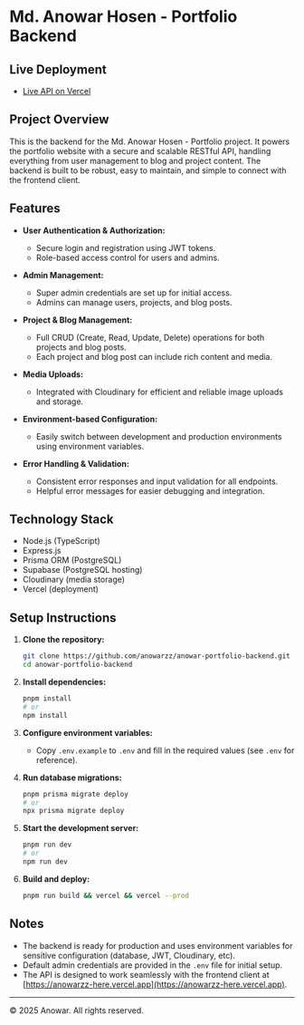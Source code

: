 # Md. Anowar Hosen - Portfolio Backend

## Live Deployment

- [Live API on Vercel](https://anowarzz-portfolio-server.vercel.app/api)

## Project Overview

This is the backend for the Md. Anowar Hosen - Portfolio project. It powers the portfolio website with a secure and scalable RESTful API, handling everything from user management to blog and project content. The backend is built to be robust, easy to maintain, and simple to connect with the frontend client.

## Features

- **User Authentication & Authorization:**

  - Secure login and registration using JWT tokens.
  - Role-based access control for users and admins.

- **Admin Management:**

  - Super admin credentials are set up for initial access.
  - Admins can manage users, projects, and blog posts.

- **Project & Blog Management:**

  - Full CRUD (Create, Read, Update, Delete) operations for both projects and blog posts.
  - Each project and blog post can include rich content and media.

- **Media Uploads:**

  - Integrated with Cloudinary for efficient and reliable image uploads and storage.

- **Environment-based Configuration:**

  - Easily switch between development and production environments using environment variables.

- **Error Handling & Validation:**
  - Consistent error responses and input validation for all endpoints.
  - Helpful error messages for easier debugging and integration.

## Technology Stack

- Node.js (TypeScript)
- Express.js
- Prisma ORM (PostgreSQL)
- Supabase (PostgreSQL hosting)
- Cloudinary (media storage)
- Vercel (deployment)

## Setup Instructions

1. **Clone the repository:**

   ```sh
   git clone https://github.com/anowarzz/anowar-portfolio-backend.git
   cd anowar-portfolio-backend
   ```

2. **Install dependencies:**

   ```sh
   pnpm install
   # or
   npm install
   ```

3. **Configure environment variables:**

   - Copy `.env.example` to `.env` and fill in the required values (see `.env` for reference).

4. **Run database migrations:**

   ```sh
   pnpm prisma migrate deploy
   # or
   npx prisma migrate deploy
   ```

5. **Start the development server:**

   ```sh
   pnpm run dev
   # or
   npm run dev
   ```

6. **Build and deploy:**
   ```sh
   pnpm run build && vercel && vercel --prod
   ```

## Notes

- The backend is ready for production and uses environment variables for sensitive configuration (database, JWT, Cloudinary, etc).
- Default admin credentials are provided in the `.env` file for initial setup.
- The API is designed to work seamlessly with the frontend client at [https://anowarzz-here.vercel.app](https://anowarzz-here.vercel.app).

---

© 2025 Anowar. All rights reserved.
